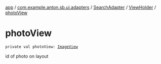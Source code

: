 [app](../../../index.md) / [com.example.anton.sb.ui.adapters](../../index.md) / [SearchAdapter](../index.md) / [ViewHolder](index.md) / [photoView](./photo-view.md)

# photoView

`private val photoView: `[`ImageView`](https://developer.android.com/reference/android/widget/ImageView.html)

id of photo on layout

